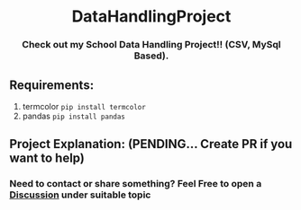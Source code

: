 <h1 align="center"> DataHandlingProject </h1>

<h3 align="center"> Check out my School Data Handling Project!! (CSV, MySql Based).</h3>

## Requirements: 
  1. termcolor `pip install termcolor`
  2. pandas `pip install pandas`

## Project Explanation: (PENDING... Create PR if you want to help)


### Need to contact or share something? Feel Free to open a [Discussion](https://github.com/HarshPatel5940/DataHandlingProject/discussions) under suitable topic

